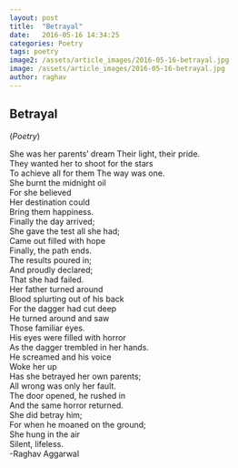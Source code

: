 ```yaml
---
layout: post
title:  "Betrayal"
date:   2016-05-16 14:34:25
categories: Poetry
tags: poetry
image2: /assets/article_images/2016-05-16-betrayal.jpg
image: /assets/article_images/2016-05-16-betrayal.jpg
author: raghav
---
```

<h2>Betrayal</h2>
(<i>Poetry</i>)
<p>She was her parents’ dream Their light, their pride.<br>
They wanted her to shoot for the stars <br>
To achieve all for them The way was one.<br>
She burnt the midnight oil <br>
For she believed <br>
Her destination could<br> 
Bring them happiness.<br>
Finally the day arrived; <br>
She gave the test all she had;<br> 
Came out filled with hope <br>
Finally, the path ends.<br>
The results poured in; <br>
And proudly declared; <br>
That she had failed.<br>
Her father turned around<br> 
Blood splurting out of his back<br> 
For the dagger had cut deep <br>
He turned around and saw <br>
Those familiar eyes.<br>
His eyes were filled with horror<br> 
As the dagger trembled in her hands.<br> 
He screamed and his voice <br>
Woke her up<br>
Has she betrayed her own parents;<br> 
All wrong was only her fault. <br>
The door opened, he rushed in <br>
And the same horror returned.<br>
She did betray him; <br>
For when he moaned on the ground;<br> 
She hung in the air <br>
Silent, lifeless.<br>
-Raghav Aggarwal</p>